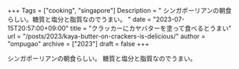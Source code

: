 +++
Tags = ["cooking", "singapore"]
Description = " シンガポーリアンの朝食らしい。糖質と塩分と脂質なのでうまい。 "
date = "2023-07-15T20:57:00+09:00"
title = "クラッカーにカヤバターを塗って食べるとうまい"
url = "/posts/2023/kaya-butter-on-crackers-is-delicious/"
author = "ompugao"
archive = ["2023"]
draft = false
+++

<body>
<p>シンガポーリアンの朝食らしい。
糖質と塩分と脂質なのでうまい。</p>
</body>
